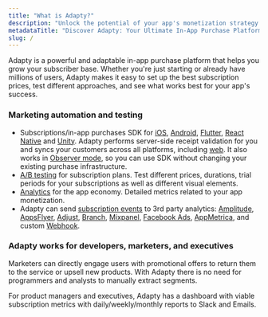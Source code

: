 ```yaml
---
title: "What is Adapty?"
description: "Unlock the potential of your app's monetization strategy with Adapty – a versatile in-app purchase platform designed to fuel subscriber growth. From startups to established giants, Adapty simplifies the process of optimizing subscription prices and testing various approaches to ensure your app's success. Discover how Adapty empowers you to maximize revenue and enhance user engagement effortlessly"
metadataTitle: "Discover Adapty: Your Ultimate In-App Purchase Platform"
slug: /
---
```


Adapty is a powerful and adaptable in-app purchase platform that helps you grow your subscriber base. Whether you're just starting or already have millions of users, Adapty makes it easy to set up the best subscription prices, test different approaches, and see what works best for your app's success.

### Marketing automation and testing

- Subscriptions/in-app purchases SDK for [iOS](sdk-installation-ios), [Android](sdk-installation-android), [Flutter](sdk-installation-flutter), [React Native](sdk-installation-reactnative) and [Unity](sdk-installation-unity). Adapty performs server-side receipt validation for you and syncs your customers across all platforms, including [web](getting-started-with-server-side-api). It also works in [Observer mode](observer-vs-full-mode), so you can use SDK without changing your existing purchase infrastructure.
- [A/B testing](ab-test) for subscription plans. Test different prices, durations, trial periods for your subscriptions as well as different visual elements.
- [Analytics](analytics-charts) for the app economy. Detailed metrics related to your app monetization.
- Adapty can send [subscription events](events) to 3rd party analytics: [Amplitude](amplitude), [AppsFlyer](appsflyer), [Adjust](adjust), [Branch](branch), [Mixpanel](mixpanel), [Facebook Ads](facebook-ads), [AppMetrica](appmetrica), and custom [Webhook](webhook).

### Adapty works for developers, marketers, and executives

Marketers can directly engage users with promotional offers to return them to the service or upsell new products. With Adapty there is no need for programmers and analysts to manually extract segments.

For product managers and executives, Adapty has a dashboard with viable subscription metrics with daily/weekly/monthly reports to Slack and Emails.